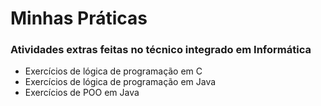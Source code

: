 # Minhas Práticas
### Atividades extras feitas no técnico integrado em Informática
- Exercícios de lógica de programação em C
- Exercícios de lógica de programação em Java
- Exercícios de POO em Java
